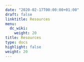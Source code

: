 ```yaml
---
date: "2020-02-17T00:00:00+01:00"
draft: false
linktitle: Resources
menu:
  dc_wiki:
    weight: 20
title: Resources
type: docs
highlight: false
weight: 20
---
```

